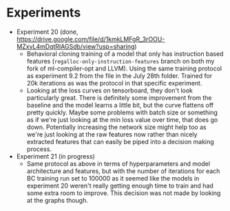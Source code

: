 # Experiments
* Experiment 20 (done, https://drive.google.com/file/d/1kmkLMFgR_3rOOU-MZxvL4mDqtRIAGSdb/view?usp=sharing)
    * Behavioral cloning training of a model that only has instruction based
    features (`regalloc-only-instruction-features` branch on both my fork
    of ml-compiler-opt and LLVM). Using the same training protocol as experiment
    9.2 from the file in the July 28th folder. Trained for 20k iterations as was
    the protocol in that specific experiment.
    * Looking at the loss curves on tensorboard, they don't look particularly great.
    There is definitely some improvement from the baseline and the model learns a little
    bit, but the curve flattens off pretty quickly. Maybe some problems with batch size
    or something as if we're just looking at the min loss value over time, that does go
    down. Potentially increasing the network size might help too as we're just looking
    at the raw features now rather than nicely extracted features that can easily be
    piped into a decision making process.
* Experiment 21 (in progress)
    * Same protocol as above in terms of hyperparameters and model architecture and
    features, but with the number of iterations for each BC training run set to
    100000 as it seemed like the models in experiment 20 weren't really getting
    enough time to train and had some extra room to improve. This decision was not
    made by looking at the graphs though.
